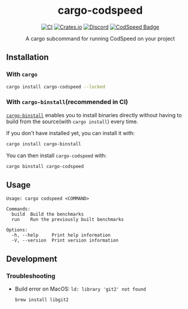 <div align="center">
<h1>cargo-codspeed</h1>

[![CI](https://github.com/CodSpeedHQ/codspeed-rust/actions/workflows/ci.yml/badge.svg?branch=main)](https://github.com/CodSpeedHQ/codspeed-rust/actions/workflows/ci.yml)
[![Crates.io](https://img.shields.io/crates/v/cargo-codspeed)](https://crates.io/crates/cargo-codspeed)
[![Discord](https://img.shields.io/badge/chat%20on-discord-7289da.svg)](https://discord.com/invite/MxpaCfKSqF)
[![CodSpeed Badge](https://img.shields.io/endpoint?url=https://codspeed.io/badge.json)](https://codspeed.io/CodSpeedHQ/codspeed-rust)

A cargo subcommand for running CodSpeed on your project

</div>

## Installation

### With `cargo`

```bash
cargo install cargo-codspeed --locked
```

### With `cargo-binstall`(recommended in CI)

[`cargo-binstall`](https://github.com/cargo-bins/cargo-binstall) enables you to install binaries directly without having to build from the source(with `cargo install`) every time.

If you don't have installed yet, you can install it with:

```bash
cargo install cargo-binstall
```

You can then install `cargo-codspeed` with:

```bash
cargo binstall cargo-codspeed
```

## Usage

```
Usage: cargo codspeed <COMMAND>

Commands:
  build  Build the benchmarks
  run    Run the previously built benchmarks

Options:
  -h, --help     Print help information
  -V, --version  Print version information
```

## Development

### Troubleshooting

- Build error on MacOS: `ld: library 'git2' not found`

  ```
  brew install libgit2
  ```
